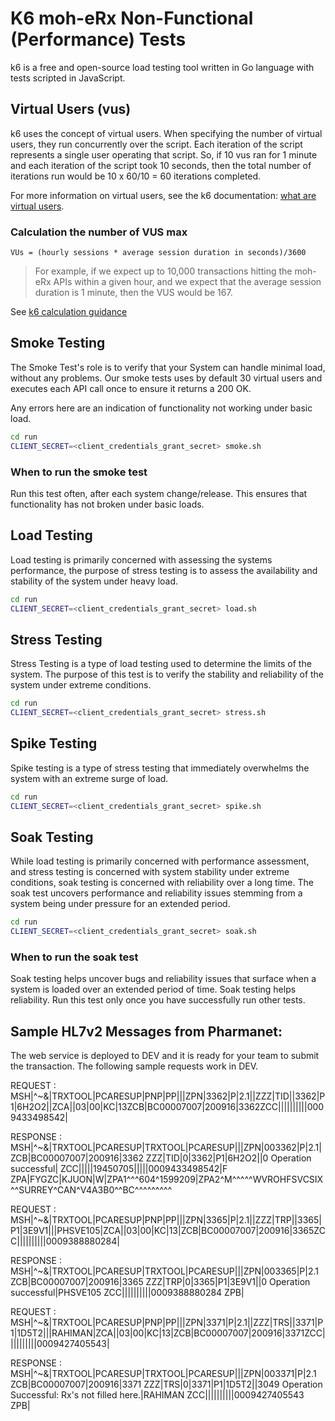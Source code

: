 # K6 moh-eRx Non-Functional (Performance) Tests

k6 is a free and open-source load testing tool written in Go language with tests scripted in JavaScript.

## Virtual Users (vus)

k6 uses the concept of virtual users. When specifying the number of virtual users, they run concurrently over the script. Each iteration of the script represents a single user operating that script. So, if 10 vus ran for 1 minute and each iteration of the script took 10 seconds, then the total number of iterations run would be 10 x 60/10 = 60 iterations completed.

For more information on virtual users, see the k6 documentation: [what are virtual users](https://k6.io/docs/cloud/cloud-faq/what-are-vus-virtual-users).

### Calculation the number of VUS max

```code
VUs = (hourly sessions * average session duration in seconds)/3600
```

> For example, if we expect up to 10,000 transactions hitting the moh-eRx APIs within a given hour, and we expect that the average session duration is 1 minute, then the VUS would be 167.

See [k6 calculation guidance](https://k6.io/docs/cloud/cloud-faq/what-are-vus-virtual-users)

## Smoke Testing

The Smoke Test's role is to verify that your System can handle minimal load, without any problems. Our smoke tests uses by default 30 virtual users and executes each API call once to ensure it returns a 200 OK.

Any errors here are an indication of functionality not working under basic load.

```bash
cd run
CLIENT_SECRET=<client_credentials_grant_secret> smoke.sh
```

### When to run the smoke test

Run this test often, after each system change/release.  This ensures that functionality has not broken under basic loads.

## Load Testing

Load testing is primarily concerned with assessing the systems performance, the purpose of stress testing is to assess the availability and stability of the system under heavy load.

```bash
cd run
CLIENT_SECRET=<client_credentials_grant_secret> load.sh
```

## Stress Testing

Stress Testing is a type of load testing used to determine the limits of the system. The purpose of this test is to verify the stability and reliability of the system under extreme conditions.

```bash
cd run
CLIENT_SECRET=<client_credentials_grant_secret> stress.sh
```

## Spike Testing

Spike testing is a type of stress testing that immediately overwhelms the system with an extreme surge of load.

```bash
cd run
CLIENT_SECRET=<client_credentials_grant_secret> spike.sh
```

## Soak Testing

While load testing is primarily concerned with performance assessment, and stress testing is concerned with system stability under extreme conditions, soak testing is concerned with reliability over a long time. The soak test uncovers performance and reliability issues stemming from a system being under pressure for an extended period.

```bash
cd run
CLIENT_SECRET=<client_credentials_grant_secret> soak.sh
```

### When to run the soak test

Soak testing helps uncover bugs and reliability issues that surface when a system is loaded over an extended period of time. Soak testing helps reliability. Run this test only once you have successfully run other tests.


## Sample HL7v2 Messages from Pharmanet:
The web service is deployed to DEV and it is ready for your team to submit the transaction. The following sample requests work in DEV.
 
REQUEST :
MSH|^~\&|TRXTOOL|PCARESUP|PNP|PP|||ZPN|3362|P|2.1||ZZZ|TID||3362|P1|6H2O2||ZCA||03|00|KC|13ZCB|BC00007007|200916|3362ZCC||||||||||0009433498542|

RESPONSE :
   MSH|^~\&|TRXTOOL|PCARESUP|TRXTOOL|PCARESUP|||ZPN|003362|P|2.1|
   ZCB|BC00007007|200916|3362
   ZZZ|TID|0|3362|P1|6H2O2||0 Operation successful|
   ZCC|||||19450705|||||0009433498542|F
   ZPA|FYGZC|KJUON|W|ZPA1^^^604^1599209|ZPA2^M^^^^^WVROHFSVCSIX^^SURREY^CAN^V4A3B0^^BC^^^^^^^^^
 
 
REQUEST :
MSH|^~\&|TRXTOOL|PCARESUP|PNP|PP|||ZPN|3365|P|2.1||ZZZ|TRP||3365|P1|3E9V1|||PHSVE105|ZCA||03|00|KC|13|ZCB|BC00007007|200916|3365ZCC||||||||||0009388880284|

RESPONSE :
   MSH|^~\&|TRXTOOL|PCARESUP|TRXTOOL|PCARESUP|||ZPN|003365|P|2.1
   ZCB|BC00007007|200916|3365
  ZZZ|TRP|0|3365|P1|3E9V1||0 Operation successful|PHSVE105
   ZCC||||||||||0009388880284
   ZPB|
 
 
REQUEST :
MSH|^~\&|TRXTOOL|PCARESUP|PNP|PP|||ZPN|3371|P|2.1||ZZZ|TRS||3371|P1|1D5T2|||RAHIMAN|ZCA||03|00|KC|13|ZCB|BC00007007|200916|3371ZCC||||||||||0009427405543|

RESPONSE :
   MSH|^~\&|TRXTOOL|PCARESUP|TRXTOOL|PCARESUP|||ZPN|003371|P|2.1
   ZCB|BC00007007|200916|3371
   ZZZ|TRS|0|3371|P1|1D5T2||3049 Operation Successful: Rx's not filled here.|RAHIMAN
   ZCC||||||||||0009427405543
   ZPB|
 

